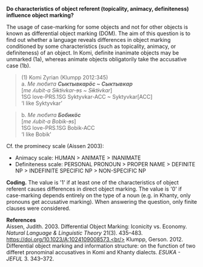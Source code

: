 **Do characteristics of object referent (topicality, animacy, definiteness) influence object marking?**

The usage of case-marking for some objects and not for other objects is known as differential object marking (DOM). The aim of this question is to find out whether a language reveals differences in object marking conditioned by some characteristics (such as topicality, animacy, or definiteness) of an object. In Komi, definite inanimate objects may be unmarked (1a), whereas animate objects obligatorily take the accusative case (1b). 

>(1) Komi Zyrian (Klumpp 2012:345)<br/>
>a. *Ме любита **Сыктывкарöс ~ Сыктывкар***<br/>
>[*me ʎubit-ɑ Sɨktɨvkɑr-ɘs ~ Sɨktɨvkɑr*]<br/>
>1SG love-PRS.1SG Syktyvkar-ACC ~ Syktyvkar[ACC]<br/>
>‘I like Syktyvkar’

>b. *Ме любита **Бобикöс***<br/>
>[*me ʎubit-ɑ Bobik-ɘs*]<br/>
>1SG love-PRS.1SG Bobik-ACC<br/>
>‘I like Bobik'

Cf. the prominecy scale (Aissen 2003): 
 - Animacy scale: HUMAN > ANIMATE > INANIMATE
 - Definiteness scale: PERSONAL PRONOUN > PROPER NAME > DEFINITE NP > INDEFINITE SPECIFIC NP > NON-SPECIFIC NP
 
**Coding.** The value is '1' if at least one of the characteristics of object referent causes differences in direct object marking. The value is '0' if case-marking  depends entirely on the type of a noun (e.g. in Khanty, only pronouns get accusative marking). When answering the question, only finite clauses were considered. 

**References**<br/>
Aissen, Judith. 2003. Differential Object Marking: Iconicity vs. Economy. *Natural Language & Linguistic Theory* 21(3). 435–483. https://doi.org/10.1023/A:1024109008573.<br/>
Klumpp, Gerson. 2012. Differential object marking and information structure: on the function of two differet pronominal accusatives in Komi and Khanty dialects. *ESUKA - JEFUL* 3. 343–372.

